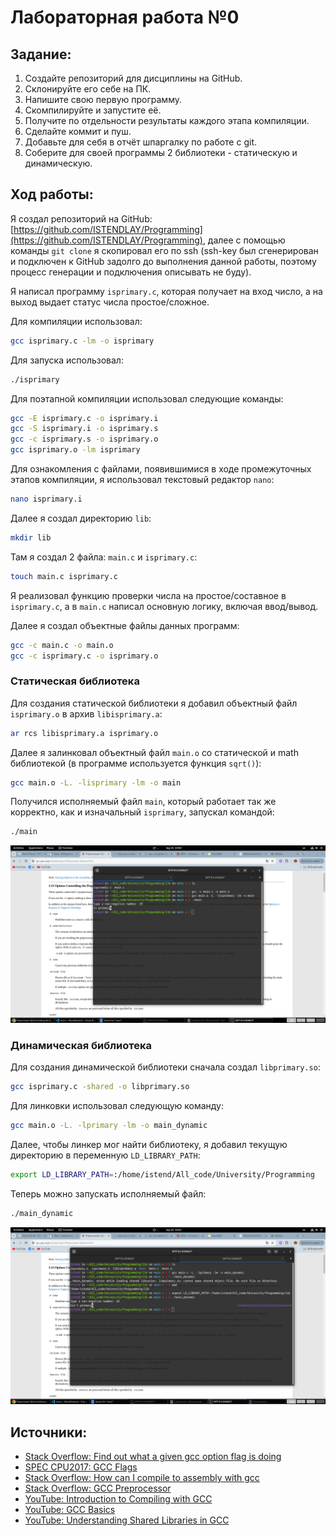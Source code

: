 # Лабораторная работа №0

## Задание:
1. Создайте репозиторий для дисциплины на GitHub.
2. Склонируйте его себе на ПК.
3. Напишите свою первую программу.
4. Скомпилируйте и запустите её.
5. Получите по отдельности результаты каждого этапа компиляции.
6. Сделайте коммит и пуш.
7. Добавьте для себя в отчёт шпаргалку по работе с git.
8. Соберите для своей программы 2 библиотеки - статическую и динамическую.

## Ход работы: 
Я создал репозиторий на GitHub: [https://github.com/ISTENDLAY/Programming](https://github.com/ISTENDLAY/Programming), далее с помощью команды `git clone` я скопировал его по ssh (ssh-key был сгенерирован и подключен к GitHub задолго до выполнения данной работы, поэтому процесс генерации и подключения описывать не буду).

Я написал программу `isprimary.c`, которая получает на вход число, а на выход выдает статус числа простое/сложное.   

Для компиляции использовал:
```bash
gcc isprimary.c -lm -o isprimary
```

Для запуска использовал:
```bash
./isprimary 
```

Для поэтапной компиляции использовал следующие команды:
```bash
gcc -E isprimary.c -o isprimary.i
gcc -S isprimary.i -o isprimary.s
gcc -c isprimary.s -o isprimary.o
gcc isprimary.o -lm isprimary
```

Для ознакомления с файлами, появившимися в ходе промежуточных этапов компиляции, я использовал текстовый редактор `nano`:
```bash
nano isprimary.i
```

Далее я создал директорию `lib`:
```bash
mkdir lib
```

Там я создал 2 файла: `main.c` и `isprimary.c`:
```bash
touch main.c isprimary.c
```

Я реализовал функцию проверки числа на простое/составное в `isprimary.c`, а в `main.c` написал основную логику, включая ввод/вывод.

Далее я создал объектные файлы данных программ:
```bash
gcc -c main.c -o main.o
gcc -c isprimary.c -o isprimary.o
```

### Статическая библиотека
Для создания статической библиотеки я добавил объектный файл `isprimary.o` в архив `libisprimary.a`:
```bash
ar rcs libisprimary.a isprimary.o
```

Далее я залинковал объектный файл `main.o` со статической и math библиотекой (в программе используется функция `sqrt()`):
```bash
gcc main.o -L. -lisprimary -lm -o main
```

Получился исполняемый файл `main`, который работает так же корректно, как и изначальный `isprimary`, запускал командой: 
```bash
./main
```
![alt text](https://github.com/ISTENDLAY/Programming/blob/main/img/static_commands.png?raw=true)


### Динамическая библиотека
Для создания динамической библиотеки сначала создал `libprimary.so`: 
```bash
gcc isprimary.c -shared -o libprimary.so
```

Для линковки использовал следующую команду:
```bash
gcc main.o -L. -lprimary -lm -o main_dynamic
```

Далее, чтобы линкер мог найти библиотеку, я добавил текущую директорию в переменную `LD_LIBRARY_PATH`:
```bash
export LD_LIBRARY_PATH=:/home/istend/All_code/University/Programming 
```

Теперь можно запускать исполняемый файл:
```bash
./main_dynamic
```
![alt text](https://github.com/ISTENDLAY/Programming/blob/main/img/dynamic_commands.png?raw=true)

## Источники:
- [Stack Overflow: Find out what a given gcc option flag is doing](https://stackoverflow.com/questions/26274062/find-out-what-a-given-gcc-option-flag-is-doing)
- [SPEC CPU2017: GCC Flags](https://www.spec.org/cpu2017/flags/gcc.2018-02-16.html)
- [Stack Overflow: How can I compile to assembly with gcc](https://stackoverflow.com/questions/8021874/how-can-i-compile-to-assembly-with-gcc)
- [Stack Overflow: GCC Preprocessor](https://stackoverflow.com/questions/3917316/gcc-preprocessor)
- [YouTube: Introduction to Compiling with GCC](https://www.youtube.com/watch?v=pkMg_df8gHs)
- [YouTube: GCC Basics](https://www.youtube.com/watch?v=KT1vyEbqfVk)
- [YouTube: Understanding Shared Libraries in GCC](https://www.youtube.com/watch?v=FirqVUxQWvU)
